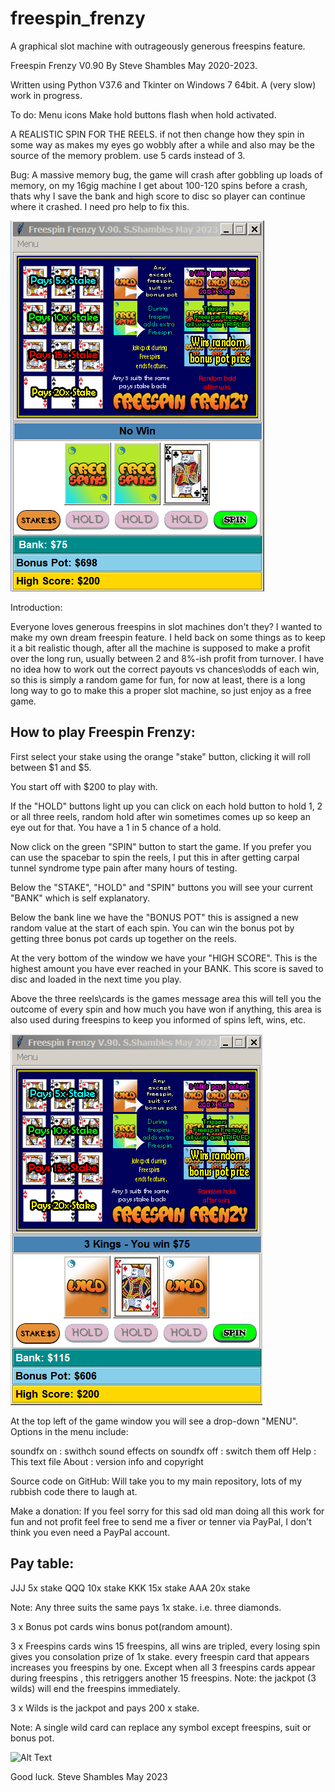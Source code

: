 # freespin_frenzy
A graphical slot machine with outrageously generous freespins feature.

Freespin Frenzy V0.90
By Steve Shambles May 2020-2023.

Written using Python V37.6 and Tkinter on Windows 7 64bit.
A (very slow) work in progress.

To do:
Menu icons
Make hold buttons flash when hold activated.

A REALISTIC SPIN FOR THE REELS.
if not then change how they spin in some way as makes my eyes go wobbly
after a while and also may be the source of the memory problem.
use 5 cards instead of 3.

Bug:
A massive memory bug, the game will crash after gobbling up loads of memory,
on my 16gig machine I get about 100-120 spins before a crash,
thats why I save the bank and high score to disc so player can continue where
it crashed. I need pro help to fix this.

![Alt Text](https://github.com/Steve-Shambles/freespin_frenzy/blob/main/cards/screenshot_00.png)

Introduction:

Everyone loves generous freespins in slot machines don't they?
I wanted to make my own dream freespin feature.
I held back on some things as to keep it a bit realistic though, after all 
the machine is supposed to make a profit over the long run, usually between 2 and 8%-ish profit from turnover.
I have no idea how to work out the correct payouts vs chances\odds of each win, so this is simply a random game for fun,
for now at least, there is a long long way to go to make this a proper slot machine, so just enjoy as a free game.

How to play Freespin Frenzy:
----------------------------
First select your stake using the orange "stake" button,
clicking it will roll between $1 and $5.

You start off with $200 to play with.

If the "HOLD" buttons light up you can click on each hold button to hold
1, 2 or all three reels, random hold after win sometimes comes up so keep an eye out for that. You have a 1 in 5 chance of a hold.

Now click on the green "SPIN" button to start the game. If you prefer you can use the spacebar to spin the reels, I put this in after getting carpal tunnel syndrome type pain after many hours of testing.

Below the "STAKE", "HOLD" and "SPIN" buttons you will see your current
"BANK" which is self explanatory.

Below the bank line we have the "BONUS POT" this is assigned a new random value at the start of each spin. You can win the bonus pot by getting three 
bonus pot cards up together on the reels.

At the very bottom of the window we have your "HIGH SCORE". This is the highest amount you have ever reached in your BANK.
This score is saved to disc and loaded in the next time you play.

Above the three reels\cards is the games message area this will tell you the outcome of every spin and how much you have won if anything, this area is 
also used during freespins to keep you informed of spins left, wins, etc.

![Alt Text](https://github.com/Steve-Shambles/freespin_frenzy/blob/main/cards/screenshot_01.png)

At the top left of the game window you will see a drop-down "MENU".
Options in the menu include:

soundfx on   : swithch sound effects on
soundfx off  : switch them off
Help         : This text file
About        : version info and copyright

Source code on GitHub: Will take you to my main repository,
                       lots of my rubbish code there to laugh at.

Make a donation: If you feel sorry for this sad old man doing all this work
                 for fun and not profit feel free to send me a fiver or tenner
                 via PayPal, I don't think you even need a PayPal account.


Pay table:
----------

JJJ  5x stake
QQQ 10x stake
KKK 15x stake
AAA 20x stake

Note: Any three suits the same pays 1x stake.
i.e. three diamonds.

3 x Bonus pot cards wins bonus pot(random amount).

3 x Freespins cards wins 15 freespins, all wins are tripled,
every losing spin gives you consolation prize of 1x stake.
every freespin card that appears increases you freespins by one.
Except when all 3 freespins cards appear during freespins ,
this retriggers another 15 freespins.
Note: the jackpot (3 wilds) will end the freespins immediately.

3 x Wilds is the jackpot and pays 200 x stake.

Note: A single wild card can replace any symbol
except freespins, suit or bonus pot.

![Alt Text](https://github.com/Steve-Shambles/freespin_frenzy/blob/main/cards/screenshot_02.jpg)

Good luck.
Steve Shambles May 2023


